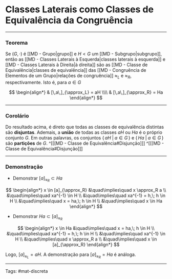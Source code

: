 # Classes Laterais como Classes de Equivalência da Congruência

---

### Teorema

Se $(G,\cdot)$ é [[MD - Grupo|grupo]] e $H<G$ um [[MD - Subgrupo|subgrupo]], então as [[MD - Classes Laterais à Esquerda|classes laterais à esquerda]] e [[MD - Classes Laterais à Direita|à direita]] são as [[MD - Classe de Equivalência|classes de equivalência]] das [[MD - Congruência de Elementos de um Grupo|relações de congruência]] $\approx_L$ e $\approx_R$, respectivamente. Isto é, para $a \in G$

$$
\begin{align*}
& [\,a\,]_{\approx_L} = aH \\\\
& [\,a\,]_{\approx_R} = Ha
\end{align*}
$$


---

### Corolário

Do resultado acima, é direto que todas as classes de equivalência distintas são **disjuntas**. Ademais, a **união** de todas as classes $aH$ ou $Ha$ é o próprio conjunto $G$. Em outras palavras, os conjuntos $\{\,aH\;|\;a\in G\,\}$ e $\{\,Ha\;|\;a\in G\,\}$ são **partições** de $G$. ^[[[MD - Classe de Equivalência#Disjunção]]] ^[[[MD - Classe de Equivalência#Disjunção]]]

---

### Demonstração

- Demonstrar $[a]_{\approx_R} \subset Ha$

$$
\begin{align*}
x \in [a]_{\approx_R} 
&\quad\implies\quad x \approx_R a  \\
&\quad\implies\quad xa^{-1} \in H \\
&\quad\implies\quad xa^{-1} = h,\; h \in H \\
&\quad\implies\quad x = ha,\; h \in H \\
&\quad\implies\quad x \in Ha
\end{align*}
$$

- Demonstrar $Ha \subset [a]_{\approx_R}$

$$
\begin{align*}
x \in Ha 
&\quad\implies\quad x = ha,\; h \in H \\
&\quad\implies\quad xa^{-1} = h,\; h \in H \\
&\quad\implies\quad xa^{-1} \in H \\
&\quad\implies\quad x \approx_R a  \\
&\quad\implies\quad x \in [a]_{\approx_R}
\end{align*}
$$

Logo, $[a]_{\approx_L} = aH$. A demonstração para $[a]_{\approx_R} = Ha$ é análoga.

---

Tags: #mat-discreta 